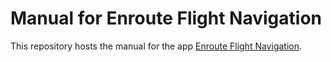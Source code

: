 # Manual for Enroute Flight Navigation

This repository hosts the manual for the app [Enroute Flight Navigation](https://github.com/Akaflieg-Freiburg/enroute).
